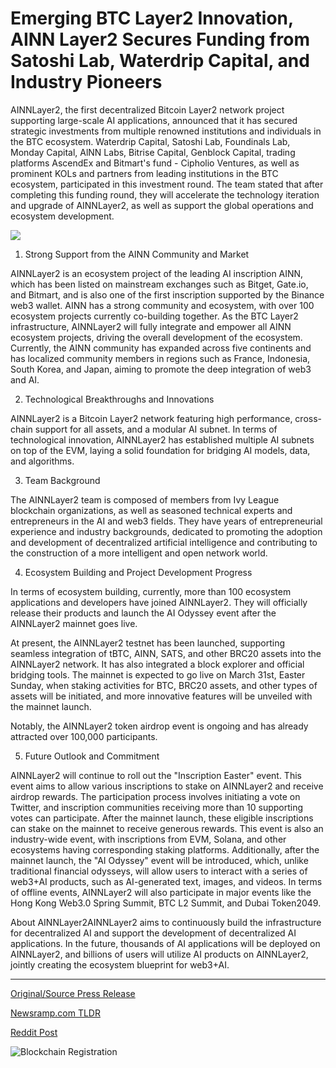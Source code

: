 # Emerging BTC Layer2 Innovation, AINN Layer2 Secures Funding from Satoshi Lab, Waterdrip Capital, and Industry Pioneers

AINNLayer2, the first decentralized Bitcoin Layer2 network project supporting large-scale AI applications, announced that it has secured strategic investments from multiple renowned institutions and individuals in the BTC ecosystem. Waterdrip Capital, Satoshi Lab, Foundinals Lab, Monday Capital, AlNN Labs, Bitrise Capital, Genblock Capital, trading platforms AscendEx and Bitmart's fund - Cipholio Ventures, as well as prominent KOLs and partners from leading institutions in the BTC ecosystem, participated in this investment round. The team stated that after completing this funding round, they will accelerate the technology iteration and upgrade of AINNLayer2, as well as support the global operations and ecosystem development.

![](https://blockchainwire.s3.amazonaws.com/BitMartExchange/editor_image/47207f34-7d00-4190-9c6d-7b82c5d8a843.png)

1. Strong Support from the AINN Community and Market

AINNLayer2 is an ecosystem project of the leading AI inscription AINN, which has been listed on mainstream exchanges such as Bitget, Gate.io, and Bitmart, and is also one of the first inscription supported by the Binance web3 wallet. AINN has a strong community and ecosystem, with over 100 ecosystem projects currently co-building together. As the BTC Layer2 infrastructure, AINNLayer2 will fully integrate and empower all AINN ecosystem projects, driving the overall development of the ecosystem. Currently, the AINN community has expanded across five continents and has localized community members in regions such as France, Indonesia, South Korea, and Japan, aiming to promote the deep integration of web3 and AI.

2. Technological Breakthroughs and Innovations

AINNLayer2 is a Bitcoin Layer2 network featuring high performance, cross-chain support for all assets, and a modular AI subnet. In terms of technological innovation, AINNLayer2 has established multiple AI subnets on top of the EVM, laying a solid foundation for bridging AI models, data, and algorithms.

3. Team Background

The AINNLayer2 team is composed of members from Ivy League blockchain organizations, as well as seasoned technical experts and entrepreneurs in the AI and web3 fields. They have years of entrepreneurial experience and industry backgrounds, dedicated to promoting the adoption and development of decentralized artificial intelligence and contributing to the construction of a more intelligent and open network world.

4. Ecosystem Building and Project Development Progress

In terms of ecosystem building, currently, more than 100 ecosystem applications and developers have joined AINNLayer2. They will officially release their products and launch the AI Odyssey event after the AINNLayer2 mainnet goes live.

At present, the AINNLayer2 testnet has been launched, supporting seamless integration of tBTC, AINN, SATS, and other BRC20 assets into the AINNLayer2 network. It has also integrated a block explorer and official bridging tools. The mainnet is expected to go live on March 31st, Easter Sunday, when staking activities for BTC, BRC20 assets, and other types of assets will be initiated, and more innovative features will be unveiled with the mainnet launch.

Notably, the AINNLayer2 token airdrop event is ongoing and has already attracted over 100,000 participants.

5. Future Outlook and Commitment

AINNLayer2 will continue to roll out the "Inscription Easter" event. This event aims to allow various inscriptions to stake on AINNLayer2 and receive airdrop rewards. The participation process involves initiating a vote on Twitter, and inscription communities receiving more than 10 supporting votes can participate. After the mainnet launch, these eligible inscriptions can stake on the mainnet to receive generous rewards. This event is also an industry-wide event, with inscriptions from EVM, Solana, and other ecosystems having corresponding staking platforms. Additionally, after the mainnet launch, the "AI Odyssey" event will be introduced, which, unlike traditional financial odysseys, will allow users to interact with a series of web3+AI products, such as AI-generated text, images, and videos. In terms of offline events, AINNLayer2 will also participate in major events like the Hong Kong Web3.0 Spring Summit, BTC L2 Summit, and Dubai Token2049.

About AINNLayer2AINNLayer2 aims to continuously build the infrastructure for decentralized AI and support the development of decentralized AI applications. In the future, thousands of AI applications will be deployed on AINNLayer2, and billions of users will utilize AI products on AINNLayer2, jointly creating the ecosystem blueprint for web3+AI. 

---

[Original/Source Press Release](https://blockchainwire.io/press-release/emerging-btc-layer2-innovation-ainn-layer2-secures-funding-from-satoshi-lab-waterdrip-capital-and-industry-pioneers)
                    

[Newsramp.com TLDR](None) 



[Reddit Post](https://www.reddit.com/r/technology_press/comments/1bko8i0/ainnlayer2_secures_strategic_investments_for/) 



![Blockchain Registration](https://cdn.newsramp.app/blockchainwire/qrcode/243/22/numbHyDJ.webp)